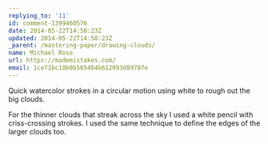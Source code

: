 ```yaml
---
replying_to: '11'
id: comment-1399460576
date: 2014-05-22T14:58:23Z
updated: 2014-05-22T14:58:23Z
_parent: /mastering-paper/drawing-clouds/
name: Michael Rose
url: https://mademistakes.com/
email: 1ce71bc10b86565464b612093d89707e
---
```


Quick watercolor strokes in a circular motion using white to rough out the big
clouds.

For the thinner clouds that streak across the sky I used a white pencil with
criss-crossing strokes. I used the same technique to define the edges of the
larger clouds too.
